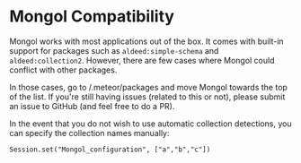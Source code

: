 Mongol Compatibility 
====================

Mongol works with most applications out of the box. It comes with built-in support for packages such as `aldeed:simple-schema` and `aldeed:collection2`. However, there are few cases where Mongol could conflict with other packages.

In those cases, go to /.meteor/packages and move Mongol towards the top of the list. If you're still having issues (related to this or not), please submit an issue to GitHub (and feel free to do a PR).

In the event that you do not wish to use automatic collection detections, you can specify the collection names manually:

	Session.set("Mongol_configuration", ["a","b","c"])